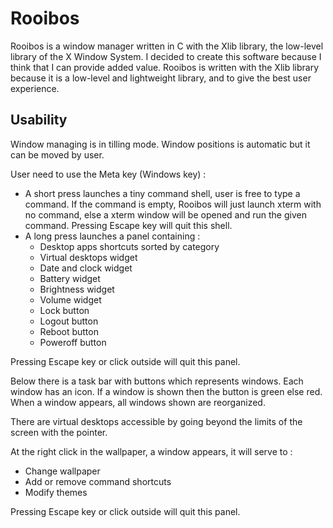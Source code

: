 # Rooibos
Rooibos is a window manager written in C with the Xlib library, the low-level library of the X Window System. I decided to create this software because I think that I can provide added value.
Rooibos is written with the Xlib library because it is a low-level and lightweight library, and to give  the best user experience.

## Usability
Window managing is in tilling mode. Window positions is automatic but it can be moved by user.

User need to use the Meta key (Windows key) :
* A short press launches a tiny command shell, user is free to type a command. If the command is empty, Rooibos will just launch xterm with no command, else a xterm window will be opened and run the given command. Pressing Escape key will quit this shell.
* A long press launches a panel containing :
  * Desktop apps shortcuts sorted by category
  * Virtual desktops widget
  * Date and clock widget
  * Battery widget
  * Brightness widget
  * Volume widget
  * Lock button
  * Logout button
  * Reboot button
  * Poweroff button

Pressing Escape key or click outside will quit this panel.

Below there is a task bar with buttons which represents windows. Each window has an icon. If a window is shown then the button is green else red.
When a window appears, all windows shown are reorganized.

There are virtual desktops accessible by going beyond the limits of the screen with the pointer.

At the right click in the wallpaper, a window appears, it will serve to :
* Change wallpaper
* Add or remove command shortcuts
* Modify themes

Pressing Escape key or click outside will quit this panel.
